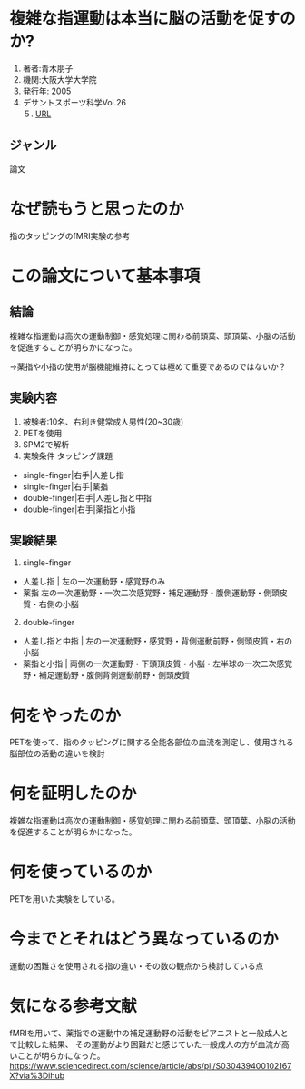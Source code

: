 # 複雑な指運動は本当に脳の活動を促すのか?
1. 著者:青木朋子  
2. 機関:大阪大学大学院  
3. 発行年: 2005  
4. デサントスポーツ科学Vol.26  
５. [URL](http://www.shinshu-u.ac.jp/faculty/textiles/db/seeds/descente26_05_aoki.pdf)

## ジャンル
論文

# なぜ読もうと思ったのか
指のタッピングのfMRI実験の参考  

# この論文について基本事項  

## 結論  
複雑な指運動は高次の運動制御・感覚処理に関わる前頭葉、頭頂葉、小脳の活動を促進することが明らかになった。  

->薬指や小指の使用が脳機能維持にとっては極めて重要であるのではないか？  

## 実験内容  
1. 被験者:10名、右利き健常成人男性(20~30歳)  
2. PETを使用  
3. SPM2で解析  
4. 実験条件 タッピング課題
+ single-finger|右手|人差し指  
+ single-finger|右手|薬指  
+ double-finger|右手|人差し指と中指  
+ double-finger|右手|薬指と小指  

## 実験結果
1. single-finger  
+ 人差し指 | 左の一次運動野・感覚野のみ  
+ 薬指 左の一次運動野・一次二次感覚野・補足運動野・腹側運動野・側頭皮質・右側の小脳  

2. double-finger  
+ 人差し指と中指 | 左の一次運動野・感覚野・背側運動前野・側頭皮質・右の小脳  
+ 薬指と小指 | 両側の一次運動野・下頭頂皮質・小脳・左半球の一次二次感覚野・補足運動野・腹側背側運動前野・側頭皮質  


# 何をやったのか
PETを使って、指のタッピングに関する全能各部位の血流を測定し、使用される脳部位の活動の違いを検討  

# 何を証明したのか
複雑な指運動は高次の運動制御・感覚処理に関わる前頭葉、頭頂葉、小脳の活動を促進することが明らかになった。  

# 何を使っているのか
PETを用いた実験をしている。  

# 今までとそれはどう異なっているのか
運動の困難さを使用される指の違い・その数の観点から検討している点  

# 気になる参考文献  
fMRIを用いて、薬指での運動中の補足運動野の活動をピアニストと一般成人とで比較した結果、
その運動がより困難だと感じていた一般成人の方が血流が高いことが明らかになった。  
https://www.sciencedirect.com/science/article/abs/pii/S030439400102167X?via%3Dihub  
